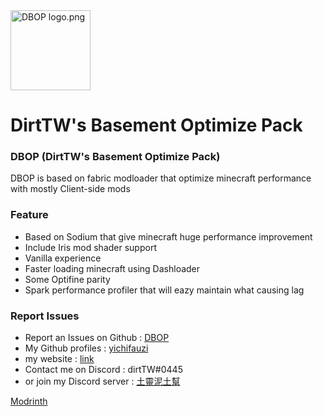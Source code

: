 <img src="D" alt="DBOP logo.png" width="128">

# DirtTW's Basement Optimize Pack

### DBOP (DirtTW's Basement Optimize Pack)

DBOP is based on fabric modloader that optimize minecraft performance with mostly Client-side mods

### Feature

- Based on Sodium that give minecraft huge performance improvement
- Include Iris mod shader support
- Vanilla experience
- Faster loading minecraft using Dashloader
- Some Optifine parity
- Spark performance profiler that will eazy maintain what causing lag

### Report Issues

- Report an Issues on Github : [DBOP
](https://github.com/yichifauzi/DBOP)
- My Github profiles : [yichifauzi](https://github.com/yichifauzi)
- my website : [link](https://yichifauzi.github.io/modpackinstalltutorial/)
- Contact me on Discord : dirtTW#0445
- or join my Discord server : [土靈泥土幫](https://discord.gg/eS6ZgXcfAV)

[Modrinth](https://modrinth.com/modpack/dbop)
